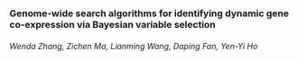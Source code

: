 ### Genome-wide search algorithms for identifying dynamic gene co-expression via Bayesian variable selection

###### Wenda Zhang, Zichen Ma, Lianming Wang, Daping Fan, Yen-Yi Ho

